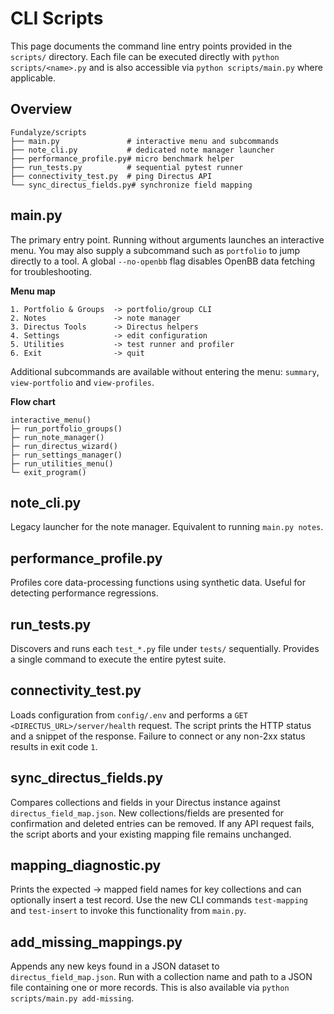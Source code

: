 # CLI Scripts

This page documents the command line entry points provided in the `scripts/` directory. Each file can be executed directly with `python scripts/<name>.py` and is also accessible via `python scripts/main.py` where applicable.

## Overview

```
Fundalyze/scripts
├── main.py               # interactive menu and subcommands
├── note_cli.py           # dedicated note manager launcher
├── performance_profile.py# micro benchmark helper
├── run_tests.py          # sequential pytest runner
├── connectivity_test.py  # ping Directus API
└── sync_directus_fields.py# synchronize field mapping
```

## main.py
The primary entry point. Running without arguments launches an interactive menu. You may also supply a subcommand such as `portfolio` to jump directly to a tool. A global `--no-openbb` flag disables OpenBB data fetching for troubleshooting.

**Menu map**

```
1. Portfolio & Groups  -> portfolio/group CLI
2. Notes               -> note manager
3. Directus Tools      -> Directus helpers
4. Settings            -> edit configuration
5. Utilities           -> test runner and profiler
6. Exit                -> quit
```

Additional subcommands are available without entering the menu:
`summary`, `view-portfolio` and `view-profiles`.

**Flow chart**

```
interactive_menu()
├─ run_portfolio_groups()
├─ run_note_manager()
├─ run_directus_wizard()
├─ run_settings_manager()
├─ run_utilities_menu()
└─ exit_program()
```

## note_cli.py
Legacy launcher for the note manager. Equivalent to running `main.py notes`.

## performance_profile.py
Profiles core data-processing functions using synthetic data. Useful for detecting performance regressions.

## run_tests.py
Discovers and runs each `test_*.py` file under `tests/` sequentially. Provides a single command to execute the entire pytest suite.

## connectivity_test.py
Loads configuration from `config/.env` and performs a `GET <DIRECTUS_URL>/server/health` request. The script prints the HTTP status and a snippet of the response. Failure to connect or any non-2xx status results in exit code `1`.

## sync_directus_fields.py
Compares collections and fields in your Directus instance against `directus_field_map.json`. New collections/fields are presented for confirmation and deleted entries can be removed. If any API request fails, the script aborts and your existing mapping file remains unchanged.

## mapping_diagnostic.py
Prints the expected -> mapped field names for key collections and can optionally
insert a test record. Use the new CLI commands `test-mapping` and `test-insert`
to invoke this functionality from `main.py`.

## add_missing_mappings.py
Appends any new keys found in a JSON dataset to `directus_field_map.json`.
Run with a collection name and path to a JSON file containing one or more
records. This is also available via `python scripts/main.py add-missing`.

